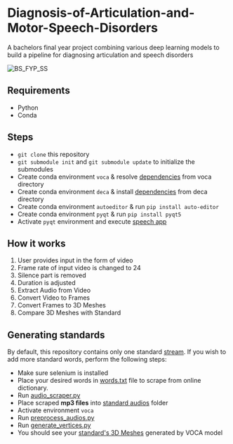 # Diagnosis-of-Articulation-and-Motor-Speech-Disorders
A bachelors final year project combining various deep learning models to build a pipeline for diagnosing articulation and speech disorders

![BS_FYP_SS](https://github.com/akbaig/Diagnosis-of-Articulation-and-Motor-Speech-Disorders/assets/57063370/fc07f0f2-c236-4e09-b87a-64ffd60d7c55)

## Requirements

* Python
* Conda

## Steps

* `git clone` this repository
* `git submodule init` and `git submodule update` to initialize the submodules
* Create conda environment `voca` & resolve [dependencies](voca/README.md#set-up) from voca directory
* Create conda environment `deca` & install [dependencies](deca/README.md#requirements) from deca directory
* Create conda environment `autoeditor` & run `pip install auto-editor`
* Create conda environment `pyqt` & run `pip install pyqt5`
* Activate `pyqt` environment and execute [speech app](pipeline/speechapp.py)

## How it works

1. User provides input in the form of video
2. Frame rate of input video is changed to 24
3. Silence part is removed
4. Duration is adjusted
5. Extract Audio from Video
6. Convert Video to Frames
7. Convert Frames to 3D Meshes
8. Compare 3D Meshes with Standard

## Generating standards

By default, this repository contains only one standard [stream](voca/preprocess_audios/standard/stream.wav). If you wish to add more standard words, perform the following steps:

* Make sure selenium is installed
* Place your desired words in [words.txt](audio_scraper/words.txt) file to scrape from online dictionary.
* Run [audio_scraper.py](audio_scraper/audio_scraper.py)
* Place scraped **mp3 files** into [standard audios](voca/preprocess_audios/standard/) folder
* Activate environment `voca`
* Run [preprocess_audios.py](voca/preprocess_audios.py)
* Run [generate_vertices.py](voca/generate_vertices.py)
* You should see your [standard's 3D Meshes](voca/generated_animations) generated by VOCA model
